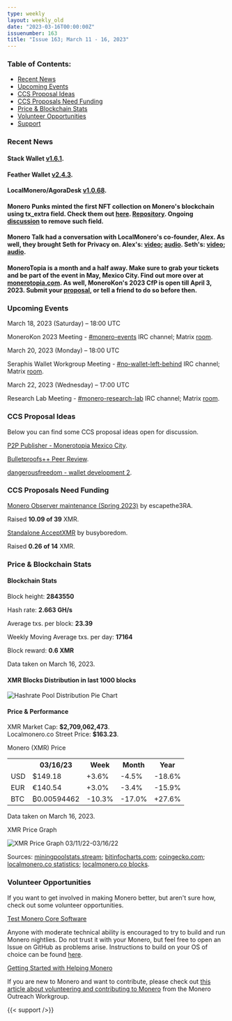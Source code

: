 ```yaml
---
type: weekly
layout: weekly_old
date: "2023-03-16T00:00:00Z"
issuenumber: 163
title: "Issue 163; March 11 - 16, 2023"
---
```


<h3>Table of Contents:</h3>
<ul class="contents">
    <li><a href="#news">Recent News</a></li>
    <li><a href="#events">Upcoming Events</a></li>
    <li><a href="#ideas">CCS Proposal Ideas</a></li>
    <li><a href="#proposals">CCS Proposals Need Funding</a></li>
    <li><a href="#stats">Price & Blockchain Stats</a></li>
    <li><a href="#volunteer">Volunteer Opportunities</a></li>
    <li><a href="#support">Support</a></li>
</ul>

<h3 id="news">Recent News</h3>

<div class="newsbyte">
    <h4>Stack Wallet <a href="https://github.com/cypherstack/stack_wallet/releases/tag/build_143" target="_blank">v1.6.1</a>.</h4>
</div>
    
<div class="newsbyte">
    <h4>Feather Wallet <a href="https://featherwallet.org/download/" target="_blank">v2.4.3</a>.</h4>
</div>

<div class="newsbyte">
    <h4>LocalMonero/AgoraDesk <a href="https://github.com/AgoraDesk-LocalMonero/agoradesk-app-foss/releases/tag/v1.0.68" target="_blank">v1.0.68</a>.</h4>
</div>

<div class="newsbyte">
    <h4>Monero Punks minted the first NFT collection on Monero's blockchain using tx_extra field. Check them out <a href="https://mordinals.org/" target="_blank">here</a>. <a href="https://github.com/mooonero/mordinals" target="_blank">Repository</a>. Ongoing <a href="https://github.com/monero-project/monero/issues/6668/" target="_blank">discussion</a> to remove such field.</h4>
</div>

<div class="newsbyte">
    <h4>Monero Talk had a conversation with LocalMonero's co-founder, Alex. As well, they brought Seth for Privacy on. Alex's: <a href="https://piped.adminforge.de/watch?v=b8doqAedR6A" target="_blank">video</a>; <a href="https://www.monerotalk.live/why-localbitcoins-shutdown-and-how-to-use-localmonero-with-its-co-founder-alex" target="_blank">audio</a>. Seth's: <a href="https://piped.adminforge.de/watch?v=0SSzx93vAjI" target="_blank">video</a>; <a href="https://www.monerotalk.live/is-monero-traceable-with-sethforprivacy" target="_blank">audio</a>.</h4>
</div>

<div class="newsbyte">
    <h4>MoneroTopia is a month and a half away. Make sure to grab your tickets and be part of the event in May, Mexico City. Find out more over at <a href="https://monerotopia.com/" target="_blank">monerotopia.com</a>. As well, MoneroKon's 2023 CfP is open till April 3, 2023. Submit your <a href="https://cfp.monerokon.com/2023/cfp" target="_blank">proposal</a>, or tell a friend to do so before then.</h4>
</div>

<h3 id="events">Upcoming Events</h3>

<div class="event">
    <p class="date" markdown="1">March 18, 2023 (Saturday) – 18:00 UTC</p>
    <p markdown="1">MoneroKon 2023 Meeting - <a href="irc://irc.libera.chat/#monero-events" target="_blank">#monero-events</a> IRC channel; Matrix <a href="https://matrix.to/#/#monero-events:monero.social" target="_blank">room</a>.</p>
</div>

<div class="event">
    <p class="date" markdown="1">March 20, 2023 (Monday) – 18:00 UTC</p>
    <p markdown="1">Seraphis Wallet Workgroup Meeting - <a href="irc://irc.libera.chat/#no-wallet-left-behind" target="_blank">#no-wallet-left-behind</a> IRC channel; Matrix <a href="https://matrix.to/#/#no-wallet-left-behind:monero.social" target="_blank">room</a>.</p>
</div>

<div class="event">
    <p class="date" markdown="1">March 22, 2023 (Wednesday) – 17:00 UTC</p>
    <p markdown="1">Research Lab Meeting - <a href="irc://irc.libera.chat/#monero-research-lab" target="_blank">#monero-research-lab</a> IRC channel; Matrix <a href="https://matrix.to/#/#monero-research-lab:monero.social" target="_blank">room</a>.</p>
</div>

<h3 id="ideas">CCS Proposal Ideas</h3>

<p>Below you can find some CCS proposal ideas open for discussion.</p>

<div class="proposal">
<p><a href="https://repo.getmonero.org/monero-project/ccs-proposals/-/merge_requests/380" target="_blank">P2P Publisher - Monerotopia Mexico City</a>.</p>
</div>

<div class="proposal">
<p><a href="https://repo.getmonero.org/monero-project/ccs-proposals/-/merge_requests/358" target="_blank">Bulletproofs++ Peer Review</a>.</p>
</div>

<div class="proposal">
<p><a href="https://repo.getmonero.org/monero-project/ccs-proposals/-/merge_requests/377" target="_blank">dangerousfreedom - wallet development 2</a>.</p>
</div>

<h3 id="proposals">CCS Proposals Need Funding</h3>

<div class="proposal">
    <p><a href="https://ccs.getmonero.org/proposals/escapethe3ra-monero-observer-maintenance-spring-2023.html" target="_blank">Monero Observer maintenance (Spring 2023)</a> by escapethe3RA.</p>
    <p>Raised <b>10.09 of 39</b> XMR.</p>
</div>

<div class="proposal">
    <p><a href="https://ccs.getmonero.org/proposals/busyboredom-standalone-acceptxmr.html" target="_blank">Standalone AcceptXMR</a> by busyboredom.</p>
    <p>Raised <b>0.26 of 14</b> XMR.</p>
</div>

<h3 id="stats">Price & Blockchain Stats</h3>

<h4 class="stat">Blockchain Stats</h4>

<div class="bcstats">
    <p>Block height: <b>2843550</b></p>
    <p>Hash rate: <b>2.663 GH/s</b></p>
    <p>Average txs. per block: <b>23.39</b></p>
    <p>Weekly Moving Average txs. per day: <b>17164</b></p>
    <p>Block reward: <b>0.6 XMR</b></p>
</div>
<p class="note">Data taken on March 16, 2023.</p>

<h4 class="stat">XMR Blocks Distribution in last 1000 blocks</h4>
<p><img src="/img/hashrate-pool-distribution-0316.png" alt="Hashrate Pool Distribution Pie Chart"/></p>

<h4 class="stat" id="price-stat">Price & Performance</h4>

<div class="price-intro">XMR Market Cap: <b>$2,709,062,473</b>.<br/>Localmonero.co Street Price: <b>$163.23</b>.</div>

<p class="table-title">Monero (XMR) Price</p>
<table class="price-table">
  <tr class="row1">
    <th></th>
    <th>03/16/23</th>
    <th>Week</th>
    <th>Month</th>
    <th>Year</th>
  </tr>
  <tr>
    <td data-th="XMR to">USD</td>
    <td data-th="03/16/23">$149.18</td>
    <td data-th="Week" class="green">+3.6%</td>
    <td data-th="Month" class="red">-4.5%</td>
    <td data-th="Year" class="red">-18.6%</td>
  </tr>
  <tr class="row3">
    <td data-th="XMR to">EUR</td>
    <td data-th="03/16/23">€140.54</td>
    <td data-th="Week" class="green">+3.0%</td>
    <td data-th="Month" class="red">-3.4%</td>
    <td data-th="Year" class="red">-15.9%</td>
  </tr>
  <tr>
    <td data-th="XMR to">BTC</td>
    <td data-th="03/16/23">₿0.00594462</td>
    <td data-th="Week" class="red">-10.3%</td>
    <td data-th="Month" class="red">-17.0%</td>
    <td data-th="Year" class="green">+27.6%</td>
  </tr>
</table>
<p class="note">Data taken on March 16, 2023.</p>

<p class="table-title">XMR Price Graph</p>

![XMR Price Graph 03/11/22-03/16/22](/img/weekly-chart-0316.png "XMR Price Graph 03/11/22-03/16/22")

Sources: <a href="https://miningpoolstats.stream/monero" target="_blank">miningpoolstats.stream</a>; <a href="https://bitinfocharts.com/monero/" target="_blank">bitinfocharts.com</a>; <a href="https://www.coingecko.com/en/coins/monero" target="_blank">coingecko.com</a>; <a href="https://localmonero.co/statistics" target="_blank">localmonero.co statistics</a>; <a href="https://localmonero.co/blocks" target="_blank">localmonero.co blocks</a>.

<h3 id="volunteer">Volunteer Opportunities</h3>

<p>If you want to get involved in making Monero better, but aren't sure how, check out some volunteer opportunities.</p>

<div class="newsbyte">
    <p class="date"><a href="https://github.com/monero-project/monero" target="_blank">Test Monero Core Software</a></p>
    <p>Anyone with moderate technical ability is encouraged to try to build and run Monero nightlies. Do not trust it with your Monero, but feel free to open an Issue on GitHub as problems arise. Instructions to build on your OS of choice can be found <a href="https://github.com/monero-project/monero#compiling-monero-from-source" target="_blank">here</a>. </p>
</div>

<div class="newsbyte">
    <p class="date"><a href="https://github.com/monero-project/monero" target="_blank">Getting Started with Helping Monero</a></p>
    <p>If you are new to Monero and want to contribute, please check out <a href="https://www.monerooutreach.org/stories/getting-started-helping-monero.php" target="_blank">this article about volunteering and contributing to Monero</a> from the Monero Outreach Workgroup. </p>
</div>

{{< support />}}

